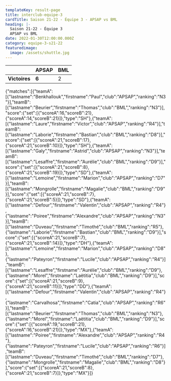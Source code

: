 ```yaml
---
templateKey: result-page
title: interclub-equipe-3
cardTitle: Saison 21-22 - Équipe 3 - APSAP vs BML
heading: |-
  Saison 21-22 - Équipe 3
  APSAP vs BML
date: 2022-01-30T12:00:00.000Z
category: equipe-3-s21-22
featuredimage:
  image: /assets/shuttle.jpg
---
```

|               | APSAP   | BML |
| ------------- | ----- | --- |
| **Victoires** | **6** | 2   |

<scoreboard>{"matches":[{"teamA":[{"lastname":"Benkhallouk","firstname":"Paul","club":"APSAP","ranking":"N3"}],"teamB":[{"lastname":"Beurier","firstname":"Thomas","club":"BML","ranking":"N3"}],"score":{"set":[{"scoreA":16,"scoreB":21},{"scoreA":14,"scoreB":21}]},"type":"SH"},{"teamA":[{"lastname":"Laure","firstname":"Victor","club":"APSAP","ranking":"R4"}],"teamB":[{"lastname":"Laborie","firstname":"Bastian","club":"BML","ranking":"D8"}],"score":{"set":[{"scoreA":21,"scoreB":17},{"scoreA":21,"scoreB":10}]},"type":"SH"},{"teamA":[{"lastname":"Galy","firstname":"Astrid","club":"APSAP","ranking":"N3"}],"teamB":[{"lastname":"Lesaffre","firstname":"Aurélie","club":"BML","ranking":"D9"}],"score":{"set":[{"scoreA":21,"scoreB":8},{"scoreA":21,"scoreB":19}]},"type":"SD"},{"teamA":[{"lastname":"Lemoine","firstname":"Marion","club":"APSAP","ranking":"D7"}],"teamB":[{"lastname":"Mongrolle","firstname":"Magalie","club":"BML","ranking":"D9"}],"score":{"set":[{"scoreA":21,"scoreB":7},{"scoreA":21,"scoreB":5}]},"type":"SD"},{"teamA":[{"lastname":"Defour","firstname":"Valentin","club":"APSAP","ranking":"R4"},{"lastname":"Poiree","firstname":"Alexandre","club":"APSAP","ranking":"N3"}],"teamB":[{"lastname":"Duveau","firstname":"Timothé","club":"BML","ranking":"R5"},{"lastname":"Laborie","firstname":"Bastian","club":"BML","ranking":"D9"}],"score":{"set":[{"scoreA":21,"scoreB":7},{"scoreA":21,"scoreB":14}]},"type":"DH"},{"teamA":[{"lastname":"Lemoine","firstname":"Marion","club":"APSAP","ranking":"D8"},{"lastname":"Pateyron","firstname":"Lucile","club":"APSAP","ranking":"R4"}],"teamB":[{"lastname":"Lesaffre","firstname":"Aurélie","club":"BML","ranking":"D9"},{"lastname":"Morel","firstname":"Laëtitia","club":"BML","ranking":"D9"}],"score":{"set":[{"scoreA":21,"scoreB":9},{"scoreA":21,"scoreB":11}]},"type":"DD"},{"teamA":[{"lastname":"Defour","firstname":"Valentin","club":"APSAP","ranking":"R4"},{"lastname":"Carvalhosa","firstname":"Catia","club":"APSAP","ranking":"R6"}],"teamB":[{"lastname":"Beurier","firstname":"Thomas","club":"BML","ranking":"N3"},{"lastname":"Morel","firstname":"Laëtitia","club":"BML","ranking":"D9"}],"score":{"set":[{"scoreA":19,"scoreB":21},{"scoreA":16,"scoreB":21}]},"type":"MX"},{"teamA":[{"lastname":"Poiree","firstname":"Alexandre","club":"APSAP","ranking":"R4"},{"lastname":"Pateyron","firstname":"Lucile","club":"APSAP","ranking":"R6"}],"teamB":[{"lastname":"Duveau","firstname":"Timothé","club":"BML","ranking":"D7"},{"lastname":"Mongrolle","firstname":"Magalie","club":"BML","ranking":"D8"}],"score":{"set":[{"scoreA":21,"scoreB":8},{"scoreA":21,"scoreB":7}]},"type":"MX"}]}</scoreboard>